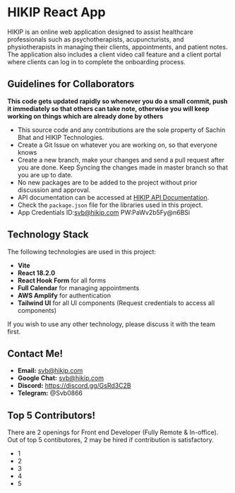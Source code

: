 # HIKIP React App

HIKIP is an online web application designed to assist healthcare professionals such as psychotherapists, acupuncturists, and physiotherapists in managing their clients, appointments, and patient notes. The application also includes a client video call feature and a client portal where clients can log in to complete the onboarding process.

## Guidelines for Collaborators

**This code gets updated rapidly so whenever you do a small commit, push it immediately so that others can take note, otherwise you will keep working on things which are already done by others** 

- This source code and any contributions are the sole property of Sachin Bhat and HIKIP Technologies.
- Create a Git Issue on whatever you are working on, so that everyone knows
- Create a new branch, make your changes and send a pull request after you are done. Keep Syncing the changes made in master branch so that you are up to date. 
- No new packages are to be added to the project without prior discussion and approval.
- API documentation can be accessed at [HIKIP API Documentation](https://hikip-django-e06ccc5f06d1.herokuapp.com/docs/).
- Check the `package.json` file for the libraries used in this project.
- App Credentials ID:svb@hikip.com PW:PaWv2b5Fy@n6BSi

## Technology Stack

The following technologies are used in this project:

- **Vite**
- **React 18.2.0**
- **React Hook Form** for all forms
- **Full Calendar** for managing appointments
- **AWS Amplify** for authentication
- **Tailwind UI** for all UI components (Request credentials to access all components)

If you wish to use any other technology, please discuss it with the team first.

## Contact Me!
- **Email:** svb@hikip.com
- **Google Chat:**  svb@hikip.com
- **Discord:** https://discord.gg/GsRd3C2B
- **Telegram:** @Svb0866

## Top 5 Contributors!
There are 2 openings for Front end Developer (Fully Remote & In-office). Out of top 5 contibutores, 2 may be hired if contribution is satisfactory.  
- 1
- 2
- 3
- 4
- 5